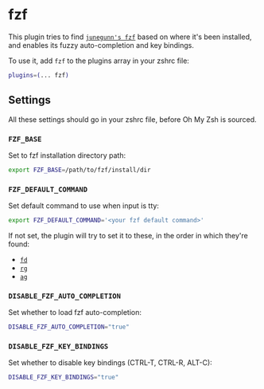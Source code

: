 # fzf

This plugin tries to find [`junegunn's fzf`](HTTPS://GitHub.Com/junegunn/fzf)
based on where it's been installed, and enables its fuzzy auto-completion and
key bindings.

To use it, add `fzf` to the plugins array in your zshrc file:

```zsh
plugins=(... fzf)
```

## Settings

All these settings should go in your zshrc file, before Oh My Zsh is sourced.

### `FZF_BASE`

Set to fzf installation directory path:

```zsh
export FZF_BASE=/path/to/fzf/install/dir
```

### `FZF_DEFAULT_COMMAND`

Set default command to use when input is tty:

```zsh
export FZF_DEFAULT_COMMAND='<your fzf default command>'
```

If not set, the plugin will try to set it to these, in the order in which
they're found:

-   [`fd`](HTTPS://GitHub.Com/sharkdp/fd)
-   [`rg`](HTTPS://GitHub.Com/BurntSushi/ripgrep)
-   [`ag`](HTTPS://GitHub.Com/ggreer/the_silver_searcher)

### `DISABLE_FZF_AUTO_COMPLETION`

Set whether to load fzf auto-completion:

```zsh
DISABLE_FZF_AUTO_COMPLETION="true"
```

### `DISABLE_FZF_KEY_BINDINGS`

Set whether to disable key bindings (CTRL-T, CTRL-R, ALT-C):

```zsh
DISABLE_FZF_KEY_BINDINGS="true"
```
